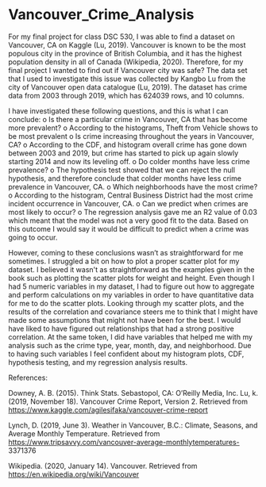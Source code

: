 # Vancouver_Crime_Analysis

For my final project for class DSC 530,  I was able to find a dataset on Vancouver, CA on Kaggle (Lu, 2019).
Vancouver is known to be the most populous city in the province of British Columbia, and it has
the highest population density in all of Canada (Wikipedia, 2020). Therefore, for my final
project I wanted to find out if Vancouver city was safe? The data set that I used to investigate
this issue was collected by Kangbo Lu from the city of Vancouver open data catalogue (Lu,
2019). The dataset has crime data from 2003 through 2019, which has 624039 rows, and 10
columns.

I have investigated these following questions, and this is what I can conclude:
o Is there a particular crime in Vancouver, CA that has become more prevalent?
o According to the histograms, Theft from Vehicle shows to be most prevalent
o Is crime increasing throughout the years in Vancouver, CA?
o According to the CDF, and histogram overall crime has gone down between 2003
and 2019, but crime has started to pick up again slowly starting 2014 and now its
leveling off.
o Do colder months have less crime prevalence?
o The hypothesis test showed that we can reject the null hypothesis, and therefore
conclude that colder months have less crime prevalence in Vancouver, CA.
o Which neighborhoods have the most crime?
o According to the histogram, Central Business District had the most crime incident
occurrence in Vancouver, CA.
o Can we predict when crimes are most likely to occur?
o The regression analysis gave me an R2 value of 0.03 which meant that the model
was not a very good fit to the data. Based on this outcome I would say it would
be difficult to predict when a crime was going to occur.

However, coming to these conclusions wasn’t as straightforward for me sometimes. I struggled
a bit on how to plot a proper scatter plot for my dataset. I believed it wasn't as straightforward
as the examples given in the book such as plotting the scatter plots for weight and height. Even
though I had 5 numeric variables in my dataset, I had to figure out how to aggregate and
perform calculations on my variables in order to have quantitative data for me to do the scatter
plots. Looking through my scatter plots, and the results of the correlation and covariance steers
me to think that I might have made some assumptions that might not have been for the best. I
would have liked to have figured out relationships that had a strong positive correlation. At the
same token, I did have variables that helped me with my analysis such as the crime type, year,
month, day, and neighborhood. Due to having such variables I feel confident about my
histogram plots, CDF, hypothesis testing, and my regression analysis results.

References:

Downey, A. B. (2015). Think Stats. Sebastopol, CA: O’Reilly Media, Inc.
Lu, k. (2019, November 18). Vancouver Crime Report, Version 2. Retrieved
from https://www.kaggle.com/agilesifaka/vancouver-crime-report

Lynch, D. (2019, June 3). Weather in Vancouver, B.C.: Climate, Seasons, and Average Monthly
Temperature. Retrieved from https://www.tripsavvy.com/vancouver-average-monthlytemperatures-
3371376

Wikipedia. (2020, January 14). Vancouver. Retrieved
from https://en.wikipedia.org/wiki/Vancouver

